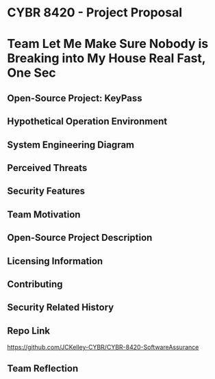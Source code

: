 # CYBR 8420 - Project Proposal

# Team Let Me Make Sure Nobody is Breaking into My House Real Fast, One Sec

## Open-Source Project: KeyPass 

## Hypothetical Operation Environment

## System Engineering Diagram

## Perceived Threats

## Security Features

## Team Motivation

## Open-Source Project Description

## Licensing Information

## Contributing

## Security Related History

## Repo Link
https://github.com/JCKelley-CYBR/CYBR-8420-SoftwareAssurance

## Team Reflection
